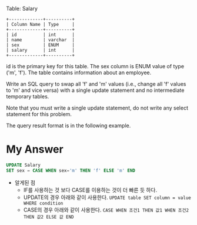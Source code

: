 Table: Salary
```
+-------------+----------+
| Column Name | Type     |
+-------------+----------+
| id          | int      |
| name        | varchar  |
| sex         | ENUM     |
| salary      | int      |
+-------------+----------+
```
id is the primary key for this table.
The sex column is ENUM value of type ('m', 'f').
The table contains information about an employee. 

Write an SQL query to swap all 'f' and 'm' values (i.e., change all 'f' values to 'm' and vice versa) with a single update statement and no intermediate temporary tables.

Note that you must write a single update statement, do not write any select statement for this problem.

The query result format is in the following example.

# My Answer
```sql
UPDATE Salary
SET sex = CASE WHEN sex='m' THEN 'f' ELSE 'm' END
```

- 알게된 점 
    - IF를 사용하는 것 보다 CASE를 이용하는 것이 더 빠른 듯 하다.
    - UPDATE의 경우 아래와 같이 사용한다. 
        `UPDATE table SET column = value WHERE condition`
    - CASE의 경우 아래와 같이 사용한다. 
        `CASE WHEN 조건1 THEN 값1 WHEN 조건2 THEN 값2 ELSE 값 END`